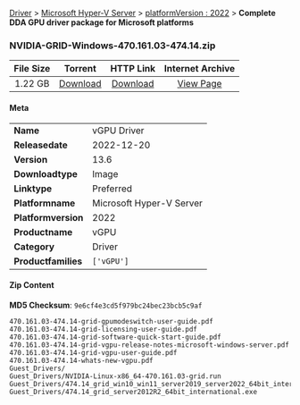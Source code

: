 
[Driver](/README.md)  >  [Microsoft Hyper-V Server](/index/Driver/Microsoft_Hyper-V_Server.md)  >  [platformVersion : 2022](/index/Driver/Microsoft_Hyper-V_Server/2022.md)  >  **Complete DDA GPU driver package for Microsoft platforms**


### NVIDIA-GRID-Windows-470.161.03-474.14.zip

| **File Size** | **Torrent**  | **HTTP Link** | **Internet Archive** |
|:-------------:|:------------:|:-------------:|:--------------------:|
| 1.22 GB |  [Download](https://archive.org/download/nvgpu_NVIDIA-GRID-Windows-470.161.03-474.14.zip_f1e8lpw4/nvgpu_NVIDIA-GRID-Windows-470.161.03-474.14.zip_f1e8lpw4_archive.torrent)       | [Download](https://archive.org/compress/nvgpu_NVIDIA-GRID-Windows-470.161.03-474.14.zip_f1e8lpw4) | [View Page](https://archive.org/details/nvgpu_NVIDIA-GRID-Windows-470.161.03-474.14.zip_f1e8lpw4)       |

#### Meta

<table>
<tr><td><strong>Name</strong></td><td>vGPU Driver</td></tr>
<tr><td><strong>Releasedate</strong></td><td>2022-12-20</td></tr>
<tr><td><strong>Version</strong></td><td>13.6</td></tr>
<tr><td><strong>Downloadtype</strong></td><td>Image</td></tr>
<tr><td><strong>Linktype</strong></td><td>Preferred</td></tr>
<tr><td><strong>Platformname</strong></td><td>Microsoft Hyper-V Server</td></tr>
<tr><td><strong>Platformversion</strong></td><td>2022</td></tr>
<tr><td><strong>Productname</strong></td><td>vGPU</td></tr>
<tr><td><strong>Category</strong></td><td>Driver</td></tr>
<tr><td><strong>Productfamilies</strong></td><td><code>['vGPU']</code></td></tr>
</table>

#### Zip Content

**MD5 Checksum**: `9e6cf4e3cd5f979bc24bec23bcb5c9af`

```text
470.161.03-474.14-grid-gpumodeswitch-user-guide.pdf
470.161.03-474.14-grid-licensing-user-guide.pdf
470.161.03-474.14-grid-software-quick-start-guide.pdf
470.161.03-474.14-grid-vgpu-release-notes-microsoft-windows-server.pdf
470.161.03-474.14-grid-vgpu-user-guide.pdf
470.161.03-474.14-whats-new-vgpu.pdf
Guest_Drivers/
Guest_Drivers/NVIDIA-Linux-x86_64-470.161.03-grid.run
Guest_Drivers/474.14_grid_win10_win11_server2019_server2022_64bit_international.exe
Guest_Drivers/474.14_grid_server2012R2_64bit_international.exe
```